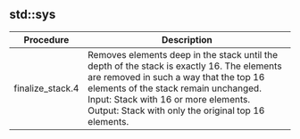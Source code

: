 
## std::sys
| Procedure | Description |
| ----------- | ------------- |
| finalize_stack.4 |  Removes elements deep in the stack until the depth of the stack is exactly 16. The elements<br /> are removed in such a way that the top 16 elements of the stack remain unchanged.<br /> Input: Stack with 16 or more elements.<br /> Output: Stack with only the original top 16 elements. |
